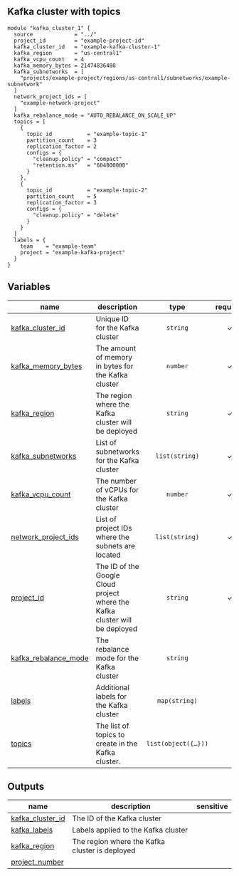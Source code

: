 
## Kafka cluster with topics

``` hcl 
module "kafka_cluster_1" {
  source             = "../"
  project_id         = "example-project-id"
  kafka_cluster_id   = "example-kafka-cluster-1"
  kafka_region       = "us-central1"
  kafka_vcpu_count   = 4
  kafka_memory_bytes = 21474836480
  kafka_subnetworks  = [
    "projects/example-project/regions/us-central1/subnetworks/example-subnetwork"
  ]
  network_project_ids = [
    "example-network-project"
  ]
  kafka_rebalance_mode = "AUTO_REBALANCE_ON_SCALE_UP"
  topics = [
    {
      topic_id           = "example-topic-1"
      partition_count    = 3
      replication_factor = 2
      configs = {
        "cleanup.policy" = "compact"
        "retention.ms"   = "604800000"
      }
    },
    {
      topic_id           = "example-topic-2"
      partition_count    = 5
      replication_factor = 3
      configs = {
        "cleanup.policy" = "delete"
      }
    }
  ]
  labels = {
    team    = "example-team"
    project = "example-kafka-project"
  }
} 
```
<!-- BEGIN TFDOC -->
## Variables

| name | description | type | required | default |
|---|---|:---:|:---:|:---:|
| [kafka_cluster_id](variables.tf#L7) | Unique ID for the Kafka cluster | <code>string</code> | ✓ |  |
| [kafka_memory_bytes](variables.tf#L22) | The amount of memory in bytes for the Kafka cluster | <code>number</code> | ✓ |  |
| [kafka_region](variables.tf#L12) | The region where the Kafka cluster will be deployed | <code>string</code> | ✓ |  |
| [kafka_subnetworks](variables.tf#L27) | List of subnetworks for the Kafka cluster | <code>list&#40;string&#41;</code> | ✓ |  |
| [kafka_vcpu_count](variables.tf#L17) | The number of vCPUs for the Kafka cluster | <code>number</code> | ✓ |  |
| [network_project_ids](variables.tf#L46) | List of project IDs where the subnets are located | <code>list&#40;string&#41;</code> | ✓ |  |
| [project_id](variables.tf#L2) | The ID of the Google Cloud project where the Kafka cluster will be deployed | <code>string</code> | ✓ |  |
| [kafka_rebalance_mode](variables.tf#L32) | The rebalance mode for the Kafka cluster | <code>string</code> |  | <code>&#34;AUTO_REBALANCE_ON_SCALE_UP&#34;</code> |
| [labels](variables.tf#L39) | Additional labels for the Kafka cluster | <code>map&#40;string&#41;</code> |  | <code>&#123;&#125;</code> |
| [topics](variables.tf#L52) | The list of topics to create in the Kafka cluster. | <code title="list&#40;object&#40;&#123;&#10;  topic_id           &#61; string&#10;  partition_count    &#61; optional&#40;number, 3&#41;&#10;  replication_factor &#61; optional&#40;number, 1&#41;&#10;  configs            &#61; optional&#40;map&#40;string&#41;, &#123;&#125;&#41;&#10;&#125;&#41;&#41;">list&#40;object&#40;&#123;&#8230;&#125;&#41;&#41;</code> |  | <code>&#91;&#93;</code> |

## Outputs

| name | description | sensitive |
|---|---|:---:|
| [kafka_cluster_id](outputs.tf#L2) | The ID of the Kafka cluster |  |
| [kafka_labels](outputs.tf#L12) | Labels applied to the Kafka cluster |  |
| [kafka_region](outputs.tf#L7) | The region where the Kafka cluster is deployed |  |
| [project_number](outputs.tf#L17) |  |  |
<!-- END TFDOC -->
